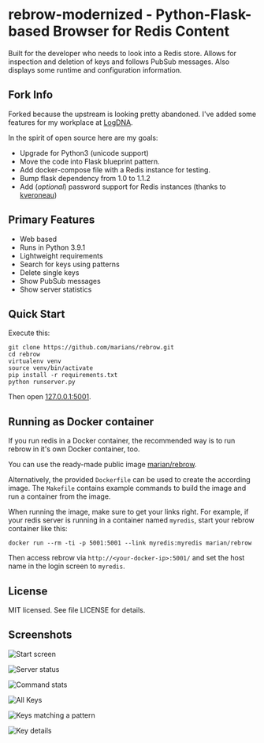 rebrow-modernized - Python-Flask-based Browser for Redis Content
=====================================================

Built for the developer who needs to look into a Redis store.
Allows for inspection and deletion of keys and follows PubSub messages. Also displays
some runtime and configuration information.

## Fork Info

Forked because the upstream is looking pretty abandoned.
I've added some features for my workplace at [LogDNA](https://logdna.com/).

In the spirit of open source here are my goals:

* Upgrade for Python3 (unicode support)
* Move the code into Flask blueprint pattern.
* Add docker-compose file with a Redis instance for testing.
* Bump flask dependency from 1.0 to 1.1.2
* Add (*optional*) password support for Redis instances (thanks to [kveroneau](https://github.com/kveroneau))

## Primary Features

* Web based
* Runs in Python 3.9.1
* Lightweight requirements
* Search for keys using patterns
* Delete single keys
* Show PubSub messages
* Show server statistics

## Quick Start

Execute this:

    git clone https://github.com/marians/rebrow.git
    cd rebrow
    virtualenv venv
    source venv/bin/activate
    pip install -r requirements.txt
    python runserver.py

Then open [127.0.0.1:5001](http://127.0.0.1:5001).

## Running as Docker container

If you run redis in a Docker container, the recommended way is to run rebrow in it's own Docker container, too.

You can use the ready-made public image [marian/rebrow](https://registry.hub.docker.com/u/marian/rebrow/).

Alternatively, the provided `Dockerfile` can be used to create the according image. The `Makefile` contains example commands to build the image and run a container from the image.

When running the image, make sure to get your links right. For example, if your redis server is running in a container named `myredis`, start your rebrow container like this:

```
docker run --rm -ti -p 5001:5001 --link myredis:myredis marian/rebrow
```

Then access rebrow via `http://<your-docker-ip>:5001/` and set the host name in the login screen to `myredis`.

## License

MIT licensed. See file LICENSE for details.

## Screenshots

![Start screen](https://farm4.staticflickr.com/3913/14615623267_c4a38b4fe1_c.jpg)

![Server status](https://farm3.staticflickr.com/2897/14615432280_b379e0f0af_c.jpg)

![Command stats](https://farm4.staticflickr.com/3902/14801787802_0c9b518f32_c.jpg)

![All Keys](https://farm4.staticflickr.com/3887/14615526428_ea251f2600_c.jpg)

![Keys matching a pattern](https://farm4.staticflickr.com/3887/14615482059_dda867f87f_c.jpg)

![Key details](https://farm6.staticflickr.com/5574/14779149896_f7194f0f7c_c.jpg)

